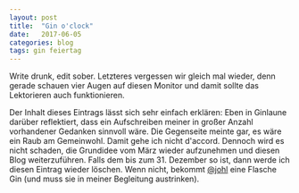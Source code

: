 ```yaml
---
layout: post
title:  "Gin o'clock"
date:   2017-06-05  
categories: blog
tags: gin feiertag
---
```


Write drunk, edit sober.
Letzteres vergessen wir gleich mal wieder, denn gerade schauen vier Augen auf diesen Monitor und damit sollte das Lektorieren auch funktionieren.

Der Inhalt dieses Eintrags lässt sich sehr einfach erklären: Eben in Ginlaune darüber reflektiert, dass ein Aufschreiben meiner in großer Anzahl vorhandener Gedanken sinnvoll wäre. Die Gegenseite meinte gar, es wäre ein Raub am Gemeinwohl. Damit gehe ich nicht d'accord. Dennoch wird es nicht schaden, die Grundidee vom März wieder aufzunehmen und diesen Blog weiterzuführen. Falls dem bis zum 31. Dezember so ist, dann werde ich diesen Eintrag wieder löschen. Wenn nicht, bekommt [@johl](https://www.twitter.com/johl) eine Flasche Gin (und muss sie in meiner Begleitung austrinken). 
